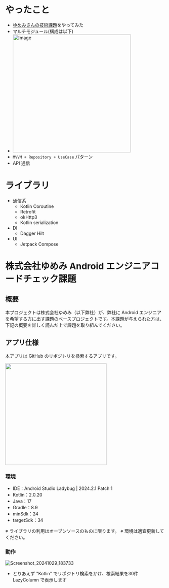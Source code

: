 # やったこと
- [ゆめみさんの技術課題](https://github.com/yumemi-inc/android-engineer-codecheck)をやってみた
- マルチモジュール(構成は以下)
- <img width="372" alt="image" src="https://github.com/user-attachments/assets/e701d035-8512-48ce-b867-105790fd175c">
- `MVVM + Repository + UseCase` パターン
- API 通信

# ライブラリ
- 通信系
    - Kotlin Coroutine
    - Retrofit
    - okHttp3
    - Kotlin serialization
- DI
    - Dagger Hilt
- UI
    - Jetpack Compose

# 株式会社ゆめみ Android エンジニアコードチェック課題

## 概要

本プロジェクトは株式会社ゆめみ（以下弊社）が、弊社に Android エンジニアを希望する方に出す課題のベースプロジェクトです。本課題が与えられた方は、下記の概要を詳しく読んだ上で課題を取り組んでください。

## アプリ仕様

本アプリは GitHub のリポジトリを検索するアプリです。

<img src="docs/app.gif" width="320">

### 環境

- IDE：Android Studio Ladybug | 2024.2.1 Patch 1
- Kotlin：2.0.20
- Java：17
- Gradle：8.9
- minSdk：24
- targetSdk：34

※ ライブラリの利用はオープンソースのものに限ります。
※ 環境は適宜更新してください。

### 動作

![Screenshot_20241029_183733](https://github.com/user-attachments/assets/0e02fddc-3360-4309-89af-328f05e0f7d1)

- とりあえず "Kotlin" でリポジトリ検索をかけ、検索結果を30件 LazyColumn で表示します
